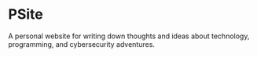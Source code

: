 # PSite

A personal website for writing down thoughts and ideas about technology, programming, and cybersecurity adventures.
